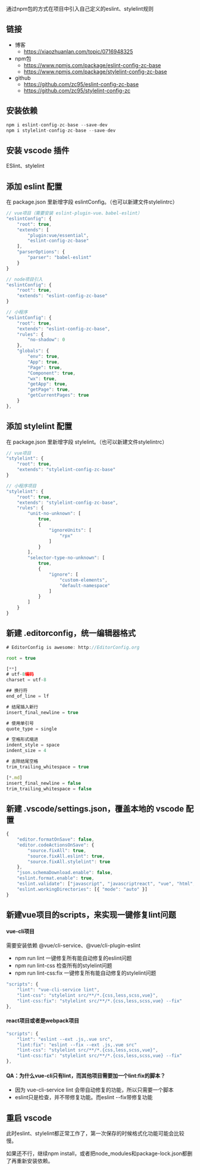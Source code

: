 通过npm包的方式在项目中引入自己定义的eslint、stylelint规则

## 链接
- 博客
    - https://xiaozhuanlan.com/topic/0716948325
- npm包
    - https://www.npmjs.com/package/eslint-config-zc-base
    - https://www.npmjs.com/package/stylelint-config-zc-base
- github
    - https://github.com/zc95/eslint-config-zc-base
    - https://github.com/zc95/stylelint-config-zc

## 安装依赖
```js
npm i eslint-config-zc-base --save-dev
npm i stylelint-config-zc-base --save-dev
```

## 安装 vscode 插件
ESlint、stylelint

## 添加 eslint 配置
在 package.json 里新增字段 eslintConfig。（也可以新建文件stylelintrc）

```js
// vue项目（需要安装 eslint-plugin-vue、babel-eslint）
"eslintConfig": {
    "root": true,
    "extends": [
        "plugin:vue/essential",
        "eslint-config-zc-base"
    ],
    "parserOptions": {
        "parser": "babel-eslint"
    }
}

// node项目引入
"eslintConfig": {
    "root": true,
    "extends": "eslint-config-zc-base"
}

// 小程序
"eslintConfig": {
    "root": true,
    "extends": "eslint-config-zc-base",
    "rules": {
        "no-shadow": 0
    },
    "globals": {
        "env": true,
        "App": true,
        "Page": true,
        "Component": true,
        "wx": true,
        "getApp": true,
        "getPage": true,
        "getCurrentPages": true
    }
},
```

## 添加 stylelint 配置
在 package.json 里新增字段 stylelint。（也可以新建文件stylelintrc）

```js
// vue项目
"stylelint": {
    "root": true,
    "extends": "stylelint-config-zc-base"
}

// 小程序项目
"stylelint": {
    "root": true,
    "extends": "stylelint-config-zc-base",
    "rules": {
        "unit-no-unknown": [
            true,
            {
                "ignoreUnits": [
                    "rpx"
                ]
            }
        ],
        "selector-type-no-unknown": [
            true,
            {
                "ignore": [
                    "custom-elements",
                    "default-namespace"
                ]
            }
        ]
    }
}
```

## 新建 .editorconfig，统一编辑器格式
```js
# EditorConfig is awesome: http://EditorConfig.org

root = true

[**]
# utf-8编码
charset = utf-8

## 换行符
end_of_line = lf

# 结尾插入新行
insert_final_newline = true

# 使用单引号
quote_type = single

# 空格形式缩进
indent_style = space
indent_size = 4

# 去除结尾空格
trim_trailing_whitespace = true

[*.md]
insert_final_newline = false
trim_trailing_whitespace = false

```

## 新建 .vscode/settings.json，覆盖本地的 vscode 配置
```js
{
    "editor.formatOnSave": false,
    "editor.codeActionsOnSave": {
        "source.fixAll": true,
        "source.fixAll.eslint": true,
        "source.fixAll.stylelint": true
    },
    "json.schemaDownload.enable": false,
    "eslint.format.enable": true,
    "eslint.validate": ["javascript", "javascriptreact", "vue", "html", "vue-html", "wxml"],
    "eslint.workingDirectories": [{ "mode": "auto" }]
}

```

## 新建vue项目的scripts，来实现一键修复lint问题

#### vue-cli项目
需要安装依赖 @vue/cli-service、@vue/cli-plugin-eslint

- npm run lint 一键修复所有能自动修复的eslint问题
- npm run lint-css 检查所有的stylelint问题
- npm run lint-css:fix 一键修复所有能自动修复的stylelint问题

```js
"scripts": {
    "lint": "vue-cli-service lint",
    "lint-css": "stylelint src/**/*.{css,less,scss,vue}",
    "lint-css:fix": "stylelint src/**/*.{css,less,scss,vue} --fix"
},
```

#### react项目或者是webpack项目
```js
"scripts": {
    "lint": "eslint --ext .js,.vue src",
    "lint:fix": "eslint --fix --ext .js,.vue src"
    "lint-css": "stylelint src/**/*.{css,less,scss,vue}",
    "lint-css:fix": "stylelint src/**/*.{css,less,scss,vue} --fix"
},
```

#### QA：为什么vue-cli只有lint，而其他项目需要加一个lint:fix的脚本？
- 因为 vue-cli-service lint 会带自动修复的功能，所以只需要一个脚本
- eslint只是检查，并不带修复功能。而eslint --fix带修复功能

## 重启 vscode
此时eslint、stylelint都正常工作了，第一次保存的时候格式化功能可能会比较慢。

如果还不行，继续npm install，或者把node_modules和package-lock.json都删了再重新安装依赖。
